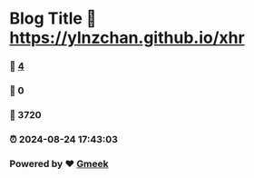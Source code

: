 # Blog Title :link: https://ylnzchan.github.io/xhr 
### :page_facing_up: [4](https://ylnzchan.github.io/xhr/tag.html) 
### :speech_balloon: 0 
### :hibiscus: 3720 
### :alarm_clock: 2024-08-24 17:43:03 
### Powered by :heart: [Gmeek](https://github.com/Meekdai/Gmeek)
